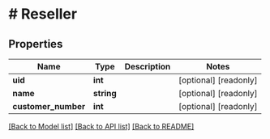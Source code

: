 # # Reseller

## Properties

Name | Type | Description | Notes
------------ | ------------- | ------------- | -------------
**uid** | **int** |  | [optional] [readonly]
**name** | **string** |  | [optional] [readonly]
**customer_number** | **int** |  | [optional] [readonly]

[[Back to Model list]](../../README.md#models) [[Back to API list]](../../README.md#endpoints) [[Back to README]](../../README.md)
